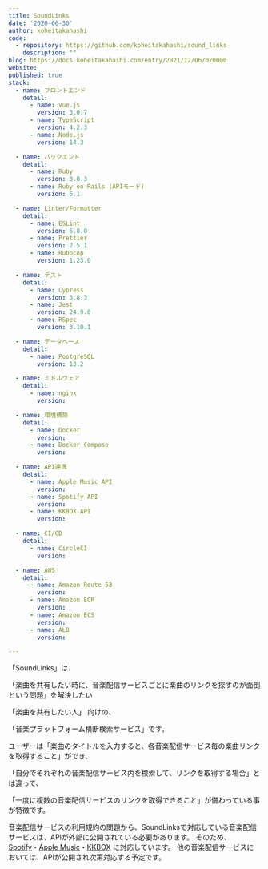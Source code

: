 ```yaml
---
title: SoundLinks 
date: '2020-06-30'
author: koheitakahashi
code: 
  - repository: https://github.com/koheitakahashi/sound_links
    description: ""
blog: https://docs.koheitakahashi.com/entry/2021/12/06/070000
website:
published: true
stack:
  - name: フロントエンド
    detail:
      - name: Vue.js
        version: 3.0.7
      - name: TypeScript
        version: 4.2.3
      - name: Node.js
        version: 14.3

  - name: バックエンド
    detail:
      - name: Ruby
        version: 3.0.3
      - name: Ruby on Rails (APIモード)
        version: 6.1

  - name: Linter/Formatter
    detail:
      - name: ESLint
        version: 6.8.0
      - name: Prettier
        version: 2.5.1
      - name: Rubocop
        version: 1.23.0

  - name: テスト
    detail:
      - name: Cypress
        version: 3.8.3
      - name: Jest
        version: 24.9.0
      - name: RSpec
        version: 3.10.1

  - name: データベース
    detail:
      - name: PostgreSQL
        version: 13.2

  - name: ミドルウェア
    detail:
      - name: nginx
        version: 

  - name: 環境構築
    detail:
      - name: Docker
        version: 
      - name: Docker Compose
        version: 

  - name: API連携
    detail:
      - name: Apple Music API
        version: 
      - name: Spotify API
        version: 
      - name: KKBOX API
        version: 

  - name: CI/CD
    detail:
      - name: CircleCI
        version:

  - name: AWS
    detail:
      - name: Amazon Route 53
        version: 
      - name: Amazon ECR
        version: 
      - name: Amazon ECS
        version: 
      - name: ALB
        version: 

---
```


「SoundLinks」は、

「楽曲を共有したい時に、音楽配信サービスごとに楽曲のリンクを探すのが面倒という問題」を解決したい

「楽曲を共有したい人」 向けの、

「音楽プラットフォーム横断検索サービス」です。

ユーザーは「楽曲のタイトルを入力すると、各音楽配信サービス毎の楽曲リンクを取得すること」ができ、

「自分でそれぞれの音楽配信サービス内を検索して、リンクを取得する場合」とは違って、

「一度に複数の音楽配信サービスのリンクを取得できること」が備わっている事が特徴です。

音楽配信サービスの利用規約の問題から、SoundLinksで対応している音楽配信サービスは、APIが外部に公開されている必要があります。 そのため、[Spotify](https://www.spotify.com/)・[Apple Music](https://www.apple.com/apple-music)・[KKBOX](https://www.kkbox.com/jp/ja) に対応しています。 他の音楽配信サービスにおいては、APIが公開され次第対応する予定です。

